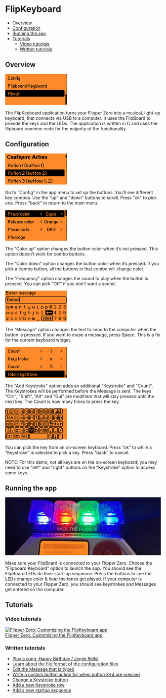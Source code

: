 # FlipKeyboard

- [Overview](#overview)
- [Configuration](#configuration)
- [Running the app](#running-the-app)
- [Tutorials](#tutorials)
  - [Video tutorials](#video-tutorials)
  - [Written tutorials](#written-tutorials)

## Overview

<img src="./gallery/01-key-main-menu.png" width="200px">

The FlipKeyboard application turns your Flipper Zero into a musical, light-up keyboard, that connects via USB to a computer. It uses the FlipBoard to provide the keys and the LEDs. The application is written in C and uses the flipboard common code for the majority of the functionality.

## Configuration

<img src="./gallery/02-key-config-action.png" width="200px">

Go to "Config" in the app menu to set up the buttons. You’ll see different key combos. Use the "up" and "down" buttons to scroll. Press "ok" to pick one. Press "back" to return to the main menu.

<img src="./gallery/03-key-config-1.png" width="200px">

The "Color up" option changes the button color when it’s not pressed. This option doesn’t work for combo buttons.

The "Color down" option changes the button color when it’s pressed. If you pick a combo button, all the buttons in that combo will change color.

The "Frequency" option changes the sound to play when the button is pressed. You can pick "Off" if you don’t want a sound.

<img src="./gallery/05-key-config-4.png" width="200px">

The "Message" option changes the text to send to the computer when the button is pressed. If you want to erase a message, press Space. This is a fix for the current keyboard widget.

<img src="./gallery/04-key-config-2.png" width="200px">

The "Add Keystroke" option adds an additional "Keystroke" and "Count". The Keystrokes will be performed before the Message is sent. The keys "Ctrl", "Shift", "Alt" and "Gui" are modifiers that will stay pressed until the next key.  The Count is how many times to press the key. 

<img src="./gallery/04-key-config-3.png" width="200px">

You can pick the key from an on-screen keyboard. Press "ok" to while a "Keystroke" is selected to pick a key. Press "back" to cancel.

NOTE: For this demo, not all keys are on the on-screen keyboard; you may need to use "left" and "right" buttons on the "Keystroke" option to access some keys.

## Running the app

<img src="./gallery/banner.png">

Make sure your FlipBoard is connected to your Flipper Zero.  Choose the "Flipboard Keyboard" option to launch the app.  You should see the FlipBoard LEDs do their start-up sequence.  Press the buttons to see the LEDs change color & hear the tones get played.  If your computer is connected to your Flipper Zero, you should see keystrokes and Messages get entered on the computer.

## Tutorials

### Video tutorials
[![Flipper Zero: Customizing the FlipKeyboard app](https://img.youtube.com/vi/xCiqXHF7-Wo/0.jpg)](https://www.youtube.com/watch?v=xCiqXHF7-Wo)
<br/>[Flipper Zero: Customizing the FlipKeyboard app](https://www.youtube.com/watch?v=xCiqXHF7-Wo)

### Written tutorials

- [Play a song; Happy Birthday / Jingle Bells!](tutorials/song.md)
- [Learn about the file format of the configuration files](tutorials/file-format.md)
- [Edit the Message that is typed](tutorials/message.md)
- [Write a custom button action for when button 3+4 are pressed](tutorials/custom-button-action.md)
- [Change a Keystroke button](tutorials/swap-keystroke-button.md)
- [Add a new Keystroke row](tutorials/add-keystroke-row.md)
- [Add a new startup sequence](tutorials/led-startup-sequence.md)